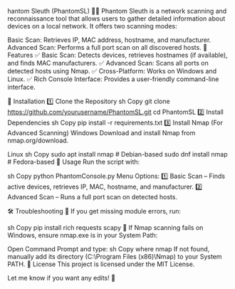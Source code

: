 hantom Sleuth (PhantomSL) 🕵️‍♂️
Phantom Sleuth is a network scanning and reconnaissance tool that allows users to gather detailed information about devices on a local network. It offers two scanning modes:

Basic Scan: Retrieves IP, MAC address, hostname, and manufacturer.
Advanced Scan: Performs a full port scan on all discovered hosts.
📌 Features
✅ Basic Scan: Detects devices, retrieves hostnames (if available), and finds MAC manufacturers.
✅ Advanced Scan: Scans all ports on detected hosts using Nmap.
✅ Cross-Platform: Works on Windows and Linux.
✅ Rich Console Interface: Provides a user-friendly command-line interface.

🔧 Installation
1️⃣ Clone the Repository
sh
Copy
git clone https://github.com/yourusername/PhantomSL.git
cd PhantomSL
2️⃣ Install Dependencies
sh
Copy
pip install -r requirements.txt
3️⃣ Install Nmap (For Advanced Scanning)
Windows
Download and install Nmap from nmap.org/download.

Linux
sh
Copy
sudo apt install nmap  # Debian-based
sudo dnf install nmap  # Fedora-based
🚀 Usage
Run the script with:

sh
Copy
python PhantomConsole.py
Menu Options:
1️⃣ Basic Scan – Finds active devices, retrieves IP, MAC, hostname, and manufacturer.
2️⃣ Advanced Scan – Runs a full port scan on detected hosts.

🛠️ Troubleshooting
🔹 If you get missing module errors, run:

sh
Copy
pip install rich requests scapy
🔹 If Nmap scanning fails on Windows, ensure nmap.exe is in your System Path:

Open Command Prompt and type:
sh
Copy
where nmap
If not found, manually add its directory (C:\Program Files (x86)\Nmap) to your System PATH.
📜 License
This project is licensed under the MIT License.

Let me know if you want any edits! 🚀
